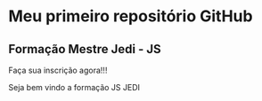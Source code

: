 # Meu primeiro repositório GitHub
## Formação Mestre Jedi - JS

Faça sua inscrição agora!!!

Seja bem vindo a formação JS JEDI
